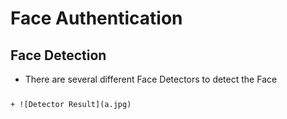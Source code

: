 # Face Authentication


## Face Detection 
+ There are several different Face Detectors to detect the Face
### 

    + ![Detector Result](a.jpg)
